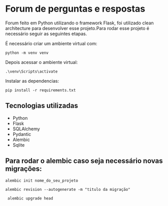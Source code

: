 # Forum de perguntas e respostas
Forum feito em Python utilizando o framework Flask, foi utilizado clean architecture para desenvolver esse projeto.Para rodar esse projeto é necessário seguir as seguintes etapas. 

É necessário criar um ambiente virtual com:
``` 
python -m venv venv
```
Depois acessar o ambiente virtual:
```
.\venv\Scripts\activate
```
Instalar as dependencias:
```
pip install -r requirements.txt
```

## Tecnologias utilizadas

<ul>
  <li>Python</li>
  <li>Flask</li>
  <li>SQLAlchemy</li>
  <li>Pydantic</li>
  <li>Alembic</li>
  <li>Sqlite</li>
</ul>

## Para rodar o alembic caso seja necessário novas migrações:

```
alembic init nome_do_seu_projeto
```

```
alembic revision --autogenerate -m "titulo da migração"
```

```
 alembic upgrade head
```


